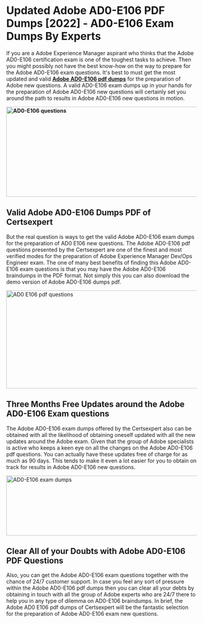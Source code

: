 <h1><strong>Updated Adobe AD0-E106 PDF Dumps [2022] - AD0-E106 Exam Dumps By Experts&nbsp;</strong></h1>
<p><span style="font-weight: 400;">If you are a Adobe Experience Manager aspirant who thinks that the Adobe AD0-E106 certification exam is one of the toughest tasks to achieve. Then you might possibly not have the best know-how on the way to prepare for the Adobe AD0-E106 exam questions. It's best to must get the most updated and valid <strong><a href="https://www.certsexpert.com/AD0-E106-pdf-questions.html">Adobe AD0-E106 pdf dumps</a></strong> for the preparation of Adobe new questions. A valid  AD0-E106 exam dumps up in your hands for the preparation of Adobe AD0-E106 new questions will certainly set you around the path to results in Adobe AD0-E106 new questions in motion.</span></p>
<p><span style="font-weight: 400;"><strong><img style="display: block; margin-left: auto; margin-right: auto;" src="https://i.ibb.co/QXh983F/73475278-2429792180625311-4586132736837681152-n.jpg" alt="AD0-E106 questions" width="632" height="238" /></strong></span></p>
<h2><strong>Valid Adobe AD0-E106 Dumps PDF of Certsexpert</strong></h2>
<p><span style="font-weight: 400;">But the real question is ways to get the valid Adobe AD0-E106 exam dumps for the preparation of AD0 E106 new questions. The Adobe AD0-E106 pdf questions presented by the Certsexpert are one of the finest and most verified modes for the preparation of Adobe Experience Manager Dev/Ops Engineer exam. The one of many best benefits of finding this Adobe AD0-E106 exam questions is that you may have the Adobe AD0-E106 braindumps in the PDF format. Not simply this you can also download the demo version of Adobe AD0-E106 dumps pdf.</span></p>
<p><span style="font-weight: 400;"><img style="display: block; margin-left: auto; margin-right: auto;" src="https://i.ibb.co/Jd8hN2L/76714008-3182067705200142-8735104740007870464-n.jpg" alt="AD0 E106 pdf questions" width="701" height="259" /></span></p>
<h2><strong>Three Months Free Updates around the Adobe AD0-E106 Exam questions</strong></h2>
<p><span style="font-weight: 400;">The Adobe AD0-E106 exam dumps offered by the Certsexpert also can be obtained with all the likelihood of obtaining oneself updated with all the new updates around the Adobe exam. Given that the group of Adobe specialists is active who keeps a keen eye on all the changes on the Adobe AD0-E106 pdf questions. You can actually have these updates free of charge for as much as 90 days. This tends to make it even a lot easier for you to obtain on track for results in Adobe AD0-E106 new questions.</span></p>
<p><span style="font-weight: 400;"><a href="https://www.certsexpert.com/AD0-E106-pdf-questions.html"><img style="display: block; margin-left: auto; margin-right: auto;" src="https://i.ibb.co/TMnKrkJ/75398236-424489711531572-5064688549987614720-n.jpg" alt="AD0-E106 exam dumps" width="714" height="158" /></a></span></p>
<h2><strong>Clear All of your Doubts with Adobe AD0-E106 PDF Questions</strong></h2>
<p>Also, you can get the Adobe AD0-E106 exam questions together with the chance of 24/7 customer support. In case you feel any sort of pressure within the Adobe AD0-E106 pdf dumps then you can clear all your debts by obtaining in touch with all the group of Adobe experts who are 24/7 there to help you in any type of dilemma on  AD0-E106 braindumps. In brief, the Adobe AD0 E106 pdf dumps of Certsexpert will be the fantastic selection for the preparation of Adobe AD0-E106 exam new questions.</p>
